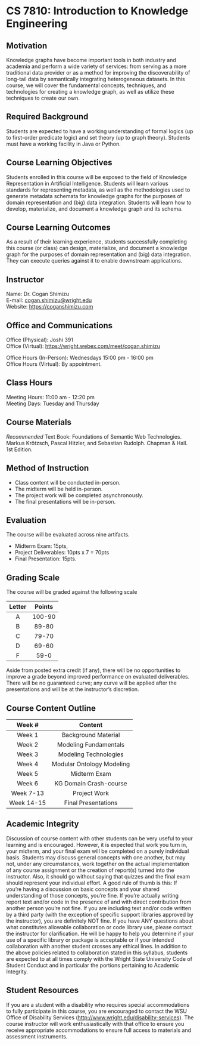 # CS 7810: Introduction to Knowledge Engineering

## Motivation
Knowledge graphs have become important tools in both industry and academia and perform a wide variety of services: from serving as a more traditional data provider or as a method for improving the discoverability of long-tail data by semantically integrating heterogeneous datasets. In this course, we will cover the fundamental concepts, techniques, and technologies for creating a knowledge graph, as well as utilize these techniques to create our own.

## Required Background
Students are expected to have a working understanding of formal logics (up to first-order predicate logic) and set theory (up to graph theory). Students must have a working facility in Java or Python.

## Course Learning Objectives
Students enrolled in this course will be exposed to the field of Knowledge Representation in Artificial Intelligence. Students will learn various standards for representing metadata, as well as the methodologies used to generate metadata schemata for knowledge graphs for the purposes of domain representation and (big) data integration. Students will learn how to develop, materialize, and document a knowledge graph and its schema.

## Course Learning Outcomes
As a result of their learning experience, students successfully completing this course (or class) can design, materialize, and document a knowledge graph for the purposes of domain representation and (big) data integration. They can execute queries against it to enable downstream applications.

## Instructor
Name: Dr. Cogan Shimizu<br>
E-mail: [cogan.shimizu@wright.edu](cogan.shimizu@wright.edu)<br>
Website: <https://coganshimizu.com>

## Office and Communications
Office (Physical): Joshi 391<br>
Office (Virtual): <https://wright.webex.com/meet/cogan.shimizu>

Office Hours (In-Person): Wednesdays 15:00 pm - 16:00 pm <br>
Office Hours (Virtual): By appointment.

## Class Hours
Meeting Hours: 11:00 am - 12:20 pm<br>
Meeting Days: Tuesday and Thursday

## Course Materials
*Recommended* Text Book: Foundations of Semantic Web Technologies. Markus Krötzsch, Pascal Hitzler, and Sebastian Rudolph. Chapman & Hall. 1st Edition.

## Method of Instruction
* Class content will be conducted in-person.
* The midterm will be held in-person.
* The project work will be completed asynchronously.
* The final presentations will be in-person.

## Evaluation
The course will be evaluated across nine artifacts.
* Midterm Exam: 15pts,
* Project Deliverables: 10pts x 7 = 70pts
* Final Presentation: 15pts.

## Grading Scale
The course will be graded against the following scale

| Letter | Points |
| :-: | :----: |
| A | 100-90 |
| B | 89-80  |
| C | 79-70  |
| D | 69-60  |
| F |  59-0  |

Aside from posted extra credit (if any), there will be no opportunities to improve a grade beyond improved performance on evaluated deliverables. There will be no guaranteed curve; any curve will be applied after the presentations and will be at the instructor’s discretion.

## Course Content Outline

| **Week #** |        **Content**        |
| :---------: | :-----------------------: |
|   Week 1    |    Background Material    |
|   Week 2    |   Modeling Fundamentals   |
|   Week 3    |   Modeling Technologies   |
|   Week 4    | Modular Ontology Modeling |
|   Week 5    |       Midterm Exam        |
|   Week 6    |  KG Domain Crash-course   |
|  Week 7-13  |       Project Work        |
| Week 14-15  |    Final Presentations    |

## Academic Integrity
Discussion of course content with other students can be very useful to your learning and is encouraged. However, it is expected that work you turn in, your midterm, and your final exam will be completed on a purely individual basis. Students may discuss general concepts with one another, but may not, under any circumstances, work together on the actual implementation of any course assignment or the creation of report(s) turned into the instructor. Also, it should go without saying that quizzes and the final exam should represent your individual effort. A good rule of thumb is this: If you’re having a discussion on basic concepts and your shared understanding of those concepts, you’re fine. If you’re actually writing report text and/or code in the presence of and with direct contribution from another person you’re not fine. If you are including text and/or code written by a third party (with the exception of specific support libraries approved by the instructor), you are definitely NOT fine. If you have ANY questions about what constitutes allowable collaboration or code library use, please contact the instructor for clarification. He will be happy to help you determine if your use of a specific library or package is acceptable or if your intended collaboration with another student crosses any ethical lines. In addition to the above policies related to collaboration stated in this syllabus, students are expected to at all times comply with the Wright State University Code of Student Conduct and in particular the portions pertaining to Academic Integrity.

## Student Resources 
If you are a student with a disability who requires special accommodations to fully participate in this course, you are encouraged to contact the WSU Office of Disability Services (<http://www.wright.edu/disability-services>). The course instructor will work enthusiastically with that office to ensure you receive appropriate accommodations to ensure full access to materials and assessment instruments.
